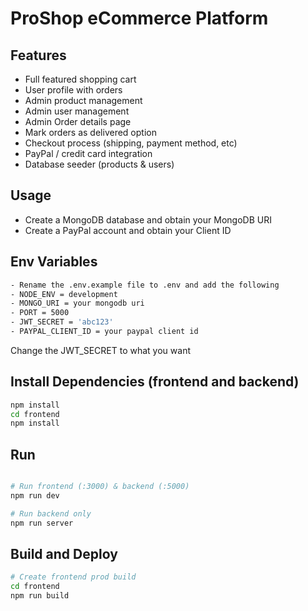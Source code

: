 # ProShop eCommerce Platform

## Features
- Full featured shopping cart
- User profile with orders
- Admin product management
- Admin user management
- Admin Order details page
- Mark orders as delivered option
- Checkout process (shipping, payment method, etc)
- PayPal / credit card integration
- Database seeder (products & users)

## Usage
- Create a MongoDB database and obtain your MongoDB URI 
- Create a PayPal account and obtain your Client ID 

## Env Variables
```bash
- Rename the .env.example file to .env and add the following
- NODE_ENV = development
- MONGO_URI = your mongodb uri
- PORT = 5000
- JWT_SECRET = 'abc123'
- PAYPAL_CLIENT_ID = your paypal client id

```
Change the JWT_SECRET to what you want

## Install Dependencies (frontend and backend)
```bash
npm install
cd frontend
npm install
```

## Run 
```bash

# Run frontend (:3000) & backend (:5000)
npm run dev

# Run backend only
npm run server
```
## Build and Deploy
```bash
# Create frontend prod build
cd frontend
npm run build
```

